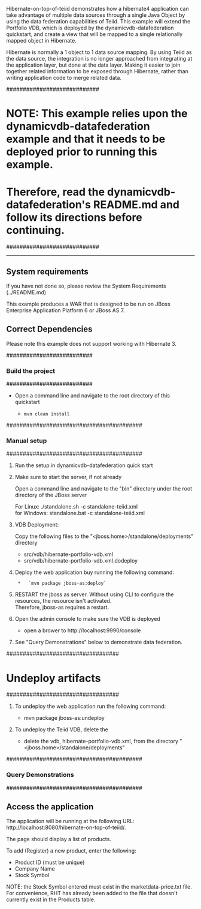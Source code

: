 Hibernate-on-top-of-teiid demonstrates how a hibernate4 application can take advantage of multiple data sources through
a single Java Object by using the data federation capabilities of Teiid.  This example will extend the Portfolio VDB, which
is deployed by the dynamicvdb-datafederation quickstart, and create a view that will be mapped to a single 
relationally mapped object in Hibernate.

Hibernate is normally a 1 object to 1 data source mapping.  By using Teiid as the data source, the integration is no longer
approached from integrating at the application layer, but done at the data layer.  Making it easier to join together related information to be exposed
through Hibernate, rather than writing application code to merge related data.

############################
#   NOTE:  This example relies upon the dynamicvdb-datafederation example and that it needs to be deployed prior to running this example.
#       	Therefore, read the dynamicvdb-datafederation's README.md and follow its directions before continuing.
############################

-------------------
System requirements
-------------------

If you have not done so, please review the System Requirements (../README.md)

This example produces a WAR that is designed to be run on JBoss Enterprise Application Platform 6 or JBoss AS 7.


Correct Dependencies
--------------------
Please note this example does not support working with Hibernate 3.  

##########################
###  Build the project
##########################

- Open a command line and navigate to the root directory of this quickstart

	*   `mvn clean install`


#########################################
### Manual setup
#########################################

1) Run the setup in dynamicvdb-datafederation quick start

2) Make sure to start the server, if not already

	Open a command line and navigate to the "bin" directory under the root directory of the JBoss server

	For Linux:   ./standalone.sh -c standalone-teiid.xml	
	for Windows: standalone.bat -c standalone-teiid.xml

	
3) VDB Deployment:

    Copy the following files to the "<jboss.home>/standalone/deployments" directory

     * src/vdb/hibernate-portfolio-vdb.xml
     * src/vdb/hibernate-portfolio-vdb.xml.dodeploy

4) Deploy the web application buy running the following command:

    	*   `mvn package jboss-as:deploy`
    	
5) RESTART the jboss as server.  Without using CLI to configure the resources, the resource isn't activated.  
		Therefore, jboss-as requires a restart.	

6)  Open the admin console to make sure the VDB is deployed

	*  open a brower to http://localhost:9990/console 	

7)  See "Query Demonstrations" below to demonstrate data federation.


##################################
#  Undeploy artifacts
##################################

1)  To undeploy the web application run the following command:

	*  mvn package jboss-as:undeploy
	
2)  To undeploy the Teiid VDB, delete the 

	*  delete the vdb, hibernate-portfolio-vdb.xml, from the directory "<jboss.home>/standalone/deployments"
	
	
#########################################
### Query Demonstrations
#########################################	

Access the application 
---------------------

The application will be running at the following URL: http://localhost:8080/hibernate-on-top-of-teiid/.

The page should display a list of products.

To add (Register) a new product, enter the following:

-  Product ID  (must be unique)
-  Company Name
-  Stock Symbol

NOTE:  the Stock Symbol entered must exist in the marketdata-price.txt file.  
	   For convenience, RHT has already been added to the file that doesn't 
	   currently exist in the Products table.





